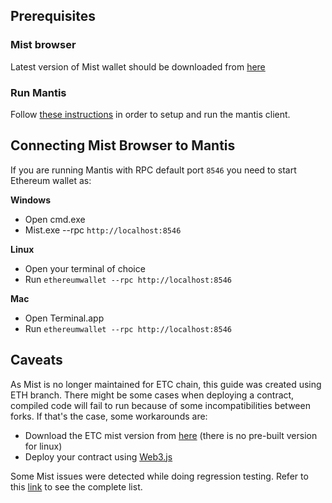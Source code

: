 ## Prerequisites

### Mist browser

Latest version of Mist wallet should be downloaded from [here](https://github.com/ethereum/mist/releases)

### Run Mantis

Follow [these instructions](Home) in order to setup and run the mantis client. 

## Connecting Mist Browser to Mantis

If you are running Mantis with RPC default port `8546` you need to start Ethereum wallet as:

**Windows**
- Open cmd.exe
- Mist.exe --rpc `http://localhost:8546`

**Linux**
- Open your terminal of choice
- Run `ethereumwallet --rpc http://localhost:8546`

**Mac**
- Open Terminal.app
- Run `ethereumwallet --rpc http://localhost:8546`

## Caveats
As Mist is no longer maintained for ETC chain, this guide was created using ETH branch. There might be some cases when deploying a contract, compiled code will fail to run because of some incompatibilities between forks. If that's the case, some workarounds are:
  - Download the ETC mist version from [here](https://github.com/ethereumproject/mist/releases) (there is no pre-built version for linux)
  - Deploy your contract using [Web3.js](https://github.com/ethereum/wiki/wiki/JavaScript-API#web3ethcontract)

Some Mist issues were detected while doing regression testing. Refer to this [link](Mist-Integration-Testing-Report) to see the complete list.
